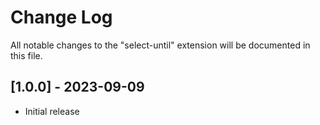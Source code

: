 # Change Log

All notable changes to the "select-until" extension will be documented in this file.

## [1.0.0] - 2023-09-09

- Initial release
